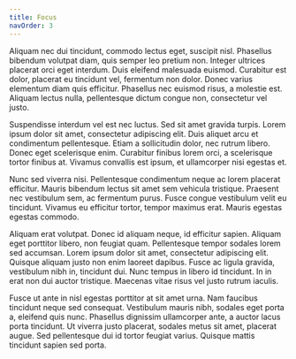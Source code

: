 ```yaml
---
title: Focus
navOrder: 3
---
```

Aliquam nec dui tincidunt, commodo lectus eget, suscipit nisl. Phasellus bibendum volutpat diam, quis semper leo pretium non. Integer ultrices placerat orci eget interdum. Duis eleifend malesuada euismod. Curabitur est dolor, placerat eu tincidunt vel, fermentum non dolor. Donec varius elementum diam quis efficitur. Phasellus nec euismod risus, a molestie est. Aliquam lectus nulla, pellentesque dictum congue non, consectetur vel justo.

Suspendisse interdum vel est nec luctus. Sed sit amet gravida turpis. Lorem ipsum dolor sit amet, consectetur adipiscing elit. Duis aliquet arcu et condimentum pellentesque. Etiam a sollicitudin dolor, nec rutrum libero. Donec eget scelerisque enim. Curabitur finibus lorem orci, a scelerisque tortor finibus at. Vivamus convallis est ipsum, et ullamcorper nisi egestas et.

Nunc sed viverra nisi. Pellentesque condimentum neque ac lorem placerat efficitur. Mauris bibendum lectus sit amet sem vehicula tristique. Praesent nec vestibulum sem, ac fermentum purus. Fusce congue vestibulum velit eu tincidunt. Vivamus eu efficitur tortor, tempor maximus erat. Mauris egestas egestas commodo.

Aliquam erat volutpat. Donec id aliquam neque, id efficitur sapien. Aliquam eget porttitor libero, non feugiat quam. Pellentesque tempor sodales lorem sed accumsan. Lorem ipsum dolor sit amet, consectetur adipiscing elit. Quisque aliquam justo non enim laoreet dapibus. Fusce ac ligula gravida, vestibulum nibh in, tincidunt dui. Nunc tempus in libero id tincidunt. In in erat non dui auctor tristique. Maecenas vitae risus vel justo rutrum iaculis.

Fusce ut ante in nisl egestas porttitor at sit amet urna. Nam faucibus tincidunt neque sed consequat. Vestibulum mauris nibh, sodales eget porta a, eleifend quis nunc. Phasellus dignissim ullamcorper ante, a auctor lacus porta tincidunt. Ut viverra justo placerat, sodales metus sit amet, placerat augue. Sed pellentesque dui id tortor feugiat varius. Quisque mattis tincidunt sapien sed porta.

